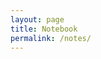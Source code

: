 ```yaml
---
layout: page
title: Notebook
permalink: /notes/
---
```



[^1]:a blogging platform that natively supports Jupyter notebooks in addition to other formats.
